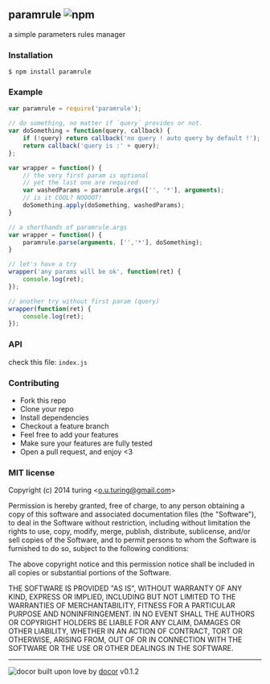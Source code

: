 ## paramrule ![npm](https://badge.fury.io/js/paramrule.png)

a simple parameters rules manager

### Installation

```
$ npm install paramrule
```

### Example
````javascript
var paramrule = require('paramrule');

// do something, no matter if `query` provides or not.
var doSomething = function(query, callback) {
    if (!query) return callback('no query ! auto query by default !');
    return callback('query is :' + query);
};

var wrapper = function() {
    // the very first param is optional
    // yet the last one are required
    var washedParams = paramrule.args(['', '*'], arguments);
    // is it COOL? NOOOOT!
    doSomething.apply(doSomething, washedParams);
}

// a shorthands of paramrule.args
var wrapper = function() {
    paramrule.parse(arguments, ['','*'], doSomething);
}

// let's have a try
wrapper('any params will be ok', function(ret) {
    console.log(ret);
});

// another try without first param (query)
wrapper(function(ret) {
    console.log(ret);
});

````

### API
check this file: `index.js`

### Contributing
- Fork this repo
- Clone your repo
- Install dependencies
- Checkout a feature branch
- Feel free to add your features
- Make sure your features are fully tested
- Open a pull request, and enjoy <3

### MIT license
Copyright (c) 2014 turing &lt;o.u.turing@gmail.com&gt;

Permission is hereby granted, free of charge, to any person obtaining a copy
of this software and associated documentation files (the &quot;Software&quot;), to deal
in the Software without restriction, including without limitation the rights
to use, copy, modify, merge, publish, distribute, sublicense, and/or sell
copies of the Software, and to permit persons to whom the Software is
furnished to do so, subject to the following conditions:

The above copyright notice and this permission notice shall be included in
all copies or substantial portions of the Software.

THE SOFTWARE IS PROVIDED &quot;AS IS&quot;, WITHOUT WARRANTY OF ANY KIND, EXPRESS OR
IMPLIED, INCLUDING BUT NOT LIMITED TO THE WARRANTIES OF MERCHANTABILITY,
FITNESS FOR A PARTICULAR PURPOSE AND NONINFRINGEMENT. IN NO EVENT SHALL THE
AUTHORS OR COPYRIGHT HOLDERS BE LIABLE FOR ANY CLAIM, DAMAGES OR OTHER
LIABILITY, WHETHER IN AN ACTION OF CONTRACT, TORT OR OTHERWISE, ARISING FROM,
OUT OF OR IN CONNECTION WITH THE SOFTWARE OR THE USE OR OTHER DEALINGS IN
THE SOFTWARE.

---
![docor](https://cdn1.iconfinder.com/data/icons/windows8_icons_iconpharm/26/doctor.png)
built upon love by [docor](https://github.com/turingou/docor.git) v0.1.2